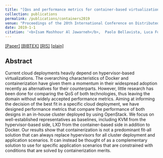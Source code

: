 ```yaml
---
title: "[Qos and performance metrics for container-based virtualization in cloud environments](https://dl.acm.org/doi/abs/10.1145/3288599.3288631)"
collection: publications
permalink: /publications/containers2019
venue: "Proceedings of the 20th International Conference on Distributed Computing and Networking"
date: 2019-1-1
citation: '<b>Isam Mashhour Al Jawarneh</b>,  Paolo Bellavista, Luca Foschini, Giuseppe Martuscelli, Rebecca Montanari, Amedeo Palopoli, Filippo Bosi'
---
```

[[Paper]](https://dl.acm.org/doi/abs/10.1145/3288599.3288631) [[BIBTEX]](http://IsamAljawarneh.github.io/files/bib/containers2019.bib) [[RIS]](http://IsamAljawarneh.github.io/files/ris/containers2019.ris) [[plain]](http://IsamAljawarneh.github.io/files/txt/containers2019.txt) 



## Abstract
Current cloud deployments heavily depend on hypervisor-based virtualizations. 
The overarching characteristics of Docker and containerization have given them a momentum in their widespread adoption recently as alternatives for their counterparts. However, 
little research has been done for comparing the QoS of both technologies, thus leaving the domain without widely accepted performance metrics. 
Aiming at informing the decision of the best fit in a specific cloud deployment, we have designed performance metrics that compare the performance of both designs in an in-house 
cluster deployed by using OpenStack. We focus on well-established representatives as baselines, including KVM from the hypervisor-based side, LXD from the container-based 
side in addition to Docker. Our results show that containerization is not a predominant fit-all solution that can always replace hypervisors for all cluster deployment and 
application scenarios. It can instead be thought of as a complementary solution to use for specific application scenarios that are constrained with conditions that are solved 
by containerization merits.
